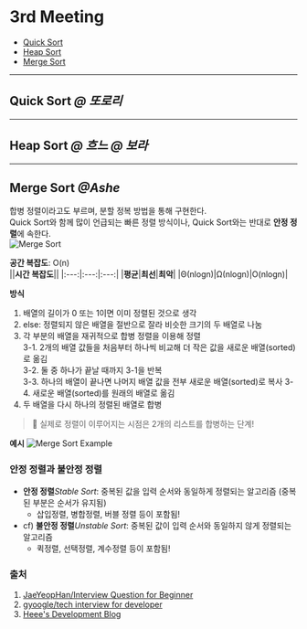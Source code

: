 # 3rd Meeting
* [Quick Sort](https://github.com/victoryAshe/WWWinterview/blob/main/CS_Interview/Sort/3rdMeeting.md#quick-sort)
* [Heap Sort](https://github.com/victoryAshe/WWWinterview/blob/main/CS_Interview/Sort/3rdMeeting.md#heap-sort)
* [Merge Sort](https://github.com/victoryAshe/WWWinterview/blob/main/CS_Interview/Sort/3rdMeeting.md#merge-sort)
---
## Quick Sort   *@ 또로리*




---
## Heap Sort   *@ 흐느 @ 보라*



---
## Merge Sort   *@Ashe*
합병 정렬이라고도 부르며, 분할 정복 방법을 통해 구현한다.  
Quick Sort와 함께 많이 언급되는 빠른 정렬 방식이나, Quick Sort와는 반대로 **안정 정렬**에 속한다.  
![Merge Sort](https://gmlwjd9405.github.io/images/algorithm-merge-sort/merge-sort-concepts.png)

**공간 복잡도**: O(n)  
||**시간 복잡도**||
|:---:|:---:|:---:|
|**평균**|**최선**|**최악**|
|Θ(nlogn)|Ω(nlogn)|O(nlogn)|


**방식**
1. 배열의 길이가 0 또는 1이면 이미 정렬된 것으로 생각
2. else: 정렬되지 않은 배열을 절반으로 잘라 비슷한 크기의 두 배열로 나눔
3. 각 부분의 배열을 재귀적으로 합병 정렬을 이용해 정렬  
   3-1. 2개의 배열 값들을 처음부터 하나씩 비교해 더 작은 값을 새로운 배열(sorted)로 옮김  
   3-2. 둘 중 하나가 끝날 때까지 3-1을 반복  
   3-3. 하나의 배열이 끝나면 나머지 배열 값을 전부 새로운 배열(sorted)로 복사
   3-4. 새로운 배열(sorted)를 원래의 배열로 옮김
4. 두 배열을 다시 하나의 정렬된 배열로 합병
>📌 실제로 정렬이 이루어지는 시점은 2개의 리스트를 합병하는 단계!  


**예시**
![Merge Sort Example](https://gmlwjd9405.github.io/images/algorithm-merge-sort/merge-sort.png)

### 안정 정렬과 불안정 정렬
* **안정 정렬***Stable Sort*: 중복된 값을 입력 순서와 동일하게 정렬되는 알고리즘 (중복된 부분은 순서가 유지됨)  
   * 삽입정렬, 병합정렬, 버블 정렬 등이 포함됨!  
* cf) **불안정 정렬***Unstable Sort*: 중복된 값이 입력 순서와 동일하지 않게 정렬되는 알고리즘
   * 퀵정렬, 선택정렬, 계수정렬 등이 포함됨!  

### 출처
1. [JaeYeopHan/Interview Question for Beginner](https://github.com/JaeYeopHan/Interview_Question_for_Beginner/tree/master/Algorithm#sorting-algorithm)
2. [gyoogle/tech interview for developer](https://github.com/gyoogle/tech-interview-for-developer/blob/master/Algorithm/MergeSort.md)
3. [Heee's Development Blog](https://gmlwjd9405.github.io/2018/05/08/algorithm-merge-sort.html)






